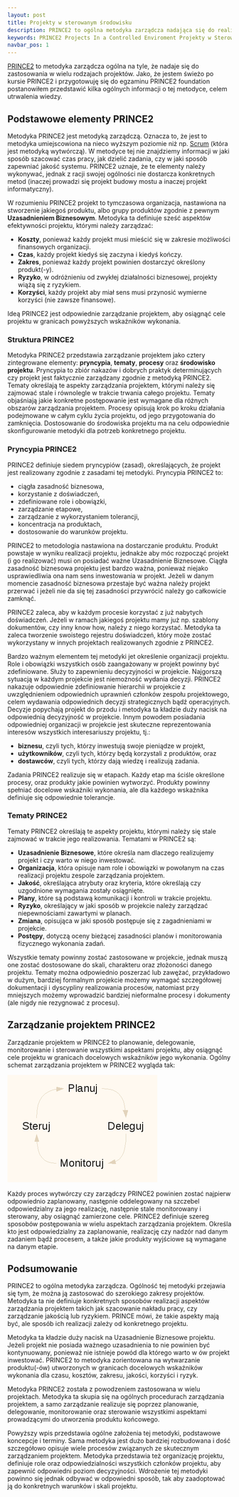 ```yaml
---
layout: post
title: Projekty w sterowanym środowisku
description: PRINCE2 to ogólna metodyka zarządcza nadająca się do realizacji każdego typu projektów. Zasady tej metodologii pozwalają skutecznie zarządzać projektem i pozwalają na dostarczanie produktów odpowiedniej jakości.
keywords: PRINCE2 Projects In a Controlled Enviroment Projekty w Sterowanym Środowisku Metodyka Scrum
navbar_pos: 1
---
```

[PRINCE2](http://pl.wikipedia.org/wiki/PRINCE2) to metodyka zarządcza ogólna na tyle, że nadaje się do zastosowania w wielu rodzajach projektów.
Jako, że jestem świeżo po kursie PRINCE2 i przygotowuję się do egzaminu PRINCE2 foundation postanowiłem
przedstawić kilka ogólnych informacji o tej metodyce, celem utrwalenia wiedzy.

## Podstawowe elementy PRINCE2

Metodyka PRINCE2 jest metodyką zarządczą. Oznacza to, że jest to metodyka umiejscowiona na nieco wyższym
poziomie niż np. [Scrum](http://pl.wikipedia.org/wiki/Scrum) (która jest metodyką wytwórczą). W metodyce
tej nie znajdziemy informacji w jaki sposób szacować czas pracy, jak dzielić zadania, czy w jaki sposób
zapewniać jakość systemu. PRINCE2 uznaje, że te elementy należy wykonywać, jednak z racji swojej ogólności
nie dostarcza konkretnych metod (inaczej prowadzi się projekt budowy mostu a inaczej projekt informatyczny).

W rozumieniu PRINCE2 projekt to tymczasowa organizacja, nastawiona na stworzenie jakiegoś produktu, albo
grupy produktów zgodnie z pewnym **Uzasadnieniem Biznesowym**. Metodyka ta definiuje sześć aspektów
efektywności projektu, którymi należy zarządzać:

* **Koszty**, ponieważ każdy projekt musi mieścić się w zakresie możliwości finansowych organizacji.
* **Czas**, każdy projekt kiedyś się zaczyna i kiedyś kończy.
* **Zakres**, ponieważ każdy projekt powinien dostarczyć określony produkt(-y).
* **Ryzyko**, w odróżnieniu od zwykłej działalności biznesowej, projekty wiążą się z ryzykiem.
* **Korzyści**, każdy projekt aby miał sens musi przynosić wymierne korzyści (nie zawsze finansowe).

Ideą PRINCE2 jest odpowiednie zarządzanie projektem, aby osiągnąć cele projektu w granicach powyższych
wskaźników wykonania.

### Struktura PRINCE2

Metodyka PRINCE2 przedstawia zarządzanie projektem jako cztery zintegrowane elementy: **pryncypia**,
**tematy**, **procesy** oraz **środowisko projektu**. Pryncypia to zbiór nakazów i dobrych praktyk
determinujących czy projekt jest faktycznie zarządzany zgodnie z metodyką PRINCE2. Tematy określają
te aspekty zarządzania projektem, którymi należy się zajmować stale i równolegle w trakcie trwania
całego projektu. Tematy objaśniają jakie konkretne postępowanie jest wymagane dla różnych obszarów
zarządzania projektem. Procesy opisują krok po kroku działania podejmowane w całym cyklu życia projektu,
od jego przygotowania do zamknięcia. Dostosowanie do środowiska projektu ma na celu odpowiednie
skonfigurowanie metodyki dla potrzeb konkretnego projektu.

### Pryncypia PRINCE2

PRINCE2 definiuje siedem pryncypiów (zasad), określających, że projekt jest realizowany zgodnie z
zasadami tej metodyki. Pryncypia PRINCE2 to:

* ciągła zasadność biznesowa,
* korzystanie z doświadczeń,
* zdefiniowane role i obowiązki,
* zarządzanie etapowe,
* zarządzanie z wykorzystaniem tolerancji,
* koncentracja na produktach,
* dostosowanie do warunków projektu.

PRINCE2 to metodologia nastawiona na dostarczanie produktu. Produkt powstaje w wyniku realizacji projektu,
jednakże aby móc rozpocząć projekt (i go realizować) musi on posiadać ważne Uzasadnienie Biznesowe. Ciągła
zasadność biznesowa projektu jest bardzo ważna, ponieważ niejako usprawiedliwia ona nam sens inwestowania
w projekt. Jeżeli w danym momencie zasadność biznesowa przestaje być ważna należy projekt przerwać i jeżeli
nie da się tej zasadności przywrócić należy go całkowicie zamknąć.

PRINCE2 zaleca, aby w każdym procesie korzystać z już nabytych doświadczeń. Jeżeli w ramach jakiegoś projektu
mamy już np. szablony dokumentów, czy inny know how, należy z niego korzystać. Metodyka ta zaleca
tworzenie swoistego rejestru doświadczeń, który może zostać wykorzystany w innych projektach realizowanych
zgodnie z PRINCE2.

Bardzo ważnym elementem tej metodyki jet określenie organizacji projektu. Role i obowiązki wszystkich
osób zaangażowany w projekt powinny być zdefiniowane. Służy to zapewnieniu decyzyjności w projekcie.
Najgorszą sytuacją w każdym projekcie jest niemożność wydania decyzji. PRINCE2 nakazuje odpowiednie
zdefiniowanie hierarchii w projekcie z uwzględnieniem odpowiednich uprawnień członków zespołu projektowego,
celem wydawania odpowiednich decyzji strategicznych bądź operacyjnych. Decyzje popychają projekt do przodu
i metodyka ta kładzie duży nacisk na odpowiednią decyzyjność w projekcie. Innym powodem posiadania
odpowiedniej organizacji w projekcie jest skuteczne reprezentowania interesów wszystkich interesariuszy
projektu, tj.:

* **biznesu**, czyli tych, którzy inwestują swoje pieniądze w projekt,
* **użytkowników**, czyli tych, którzy będą korzystali z produktów, oraz
* **dostawców**, czyli tych, którzy dają wiedzę i realizują zadania.

Zadania PRINCE2 realizuje się w etapach. Każdy etap ma ściśle określone procesy, oraz produkty
jakie powinien wytworzyć. Produkty powinny spełniać docelowe wskaźniki wykonania, ale dla każdego
wskaźnika definiuje się odpowiednie tolerancje.

### Tematy PRINCE2

Tematy PRINCE2 określają te aspekty projektu, którymi należy się stale zajmować w trakcie jego realizowania.
Tematami w PRINCE2 są:

* **Uzasadnienie Biznesowe**, które określa nam dlaczego realizujemy projekt i czy warto w niego inwestować.
* **Organizacja**, która opisuje nam role i obowiązki w powołanym na czas realizacji projektu zespole zarządzania projektem.
* **Jakość**, określająca atrybuty oraz kryteria, które określają czy uzgodnione wymagania zostały osiągnięte.
* **Plany**, które są podstawą komunikacji i kontroli w trakcie projektu.
* **Ryzyko**, określający w jaki sposób w projekcie należy zarządzać niepewnościami zawartymi w planach.
* **Zmiana**, opisująca w jaki sposób postępuje się z zagadnieniami w projekcie.
* **Postępy**, dotyczą oceny bieżącej zasadności planów i monitorowania fizycznego wykonania zadań.

Wszystkie tematy powinny zostać zastosowane w projekcie, jednak muszą one zostać dostosowane do skali,
charakteru oraz złożoności danego projektu. Tematy można odpowiednio poszerzać lub zawężać, przykładowo w
dużym, bardziej formalnym projekcie możemy wymagać szczegółowej dokumentacji i dyscypliny realizowania
procesów, natomiast przy mniejszych możemy wprowadzić bardziej nieformalne procesy i dokumenty (ale
nigdy nie rezygnować z procesu).

## Zarządzanie projektem PRINCE2

Zarządzanie projektem w PRINCE2 to planowanie, delegowanie, monitorowanie i sterowanie wszystkimi aspektami
projektu, aby osiągnąć cele projektu w granicach docelowych wskaźników jego wykonania. Ogólny schemat zarządzania
projektem w PRINCE2 wygląda tak:

<a href="/images/prince2_mgmt.png" rel="colorbox" title="Zarządzanie projektem PRINCE2"><img src="/images/prince2_mgmt.png" alt="Zarządzanie projektem PRINCE2" /></a>

Każdy proces wytwórczy czy zarządczy PRINCE2 powinien zostać najpierw odpowiednio zaplanowany, następnie
oddelegowany na szczebel odpowiedzialny za jego realizację, następnie stale monitorowany i sterowany,
aby osiągnąć zamierzone cele. PRINCE2 definiuje szereg sposobów postępowania w wielu aspektach zarządzania
projektem. Określa kto jest odpowiedzialny za zaplanowanie, realizację czy nadzór nad danym zadaniem
bądź procesem, a także jakie produkty wyjściowe są wymagane na danym etapie.

## Podsumowanie

PRINCE2 to ogólna metodyka zarządcza. Ogólność tej metodyki przejawia się tym, że można ją zastosować
do szerokiego zakresy projektów. Metodyka ta nie definiuje konkretnych sposobów realizacji aspektów
zarządzania projektem takich jak szacowanie nakładu pracy, czy zarządzanie jakością lub ryzykiem. PRINCE
mówi, że takie aspekty mają być, ale sposób ich realizacji zależy od konkretnego projektu.

Metodyka ta kładzie duży nacisk na Uzasadnienie Biznesowe projektu. Jeżeli projekt nie posiada ważnego
uzasadnienia to nie powinien być kontynuowany, ponieważ nie istnieje powód dla którego warto w ów
projekt inwestować. PRINCE2 to metodyka zorientowana na wytwarzanie produktu(-ów) utworzonych w granicach
docelowych wskaźników wykonania dla czasu, kosztów, zakresu, jakości, korzyści i ryzyk.

Metodyka PRINCE2 została z powodzeniem zastosowana w wielu projektach. Metodyka ta skupia się na
ogólnych procedurach zarządzania projektem, a samo zarządzanie realizuje się poprzez planowanie,
delegowanie, monitorowanie oraz sterowanie wszystkimi aspektami prowadzącymi do utworzenia produktu
końcowego.

Powyższy wpis przedstawia ogólne założenia tej metodyki, podstawowe koncepcje i terminy. Sama metodyka
jest dużo bardziej rozbudowana i dość szczegółowo opisuje wiele procesów związanych ze skutecznym
zarządzaniem projektem. Metodyka przedstawia też organizację projektu, definiuje role oraz odpowiedzialności
wszystkich członków projektu, aby zapewnić odpowiedni poziom decyzyjności. Wdrożenie tej metodyki
powinno się jednak odbywać w odpowiedni sposób, tak aby zaadoptować ją do konkretnych warunków i
skali projektu.